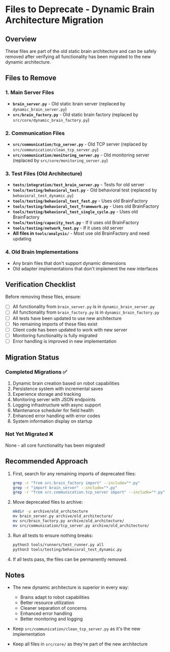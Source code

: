 # Files to Deprecate - Dynamic Brain Architecture Migration

## Overview
These files are part of the old static brain architecture and can be safely removed after verifying all functionality has been migrated to the new dynamic architecture.

## Files to Remove

### 1. Main Server Files
- **`brain_server.py`** - Old static brain server (replaced by `dynamic_brain_server.py`)
- **`src/brain_factory.py`** - Old static brain factory (replaced by `src/core/dynamic_brain_factory.py`)

### 2. Communication Files  
- **`src/communication/tcp_server.py`** - Old TCP server (replaced by `src/communication/clean_tcp_server.py`)
- **`src/communication/monitoring_server.py`** - Old monitoring server (replaced by `src/core/monitoring_server.py`)

### 3. Test Files (Old Architecture)
- **`tests/integration/test_brain_server.py`** - Tests for old server
- **`tools/testing/behavioral_test.py`** - Old behavioral test (replaced by `behavioral_test_dynamic.py`)
- **`tools/testing/behavioral_test_fast.py`** - Uses old BrainFactory
- **`tools/testing/behavioral_test_framework.py`** - Uses old BrainFactory
- **`tools/testing/behavioral_test_single_cycle.py`** - Uses old BrainFactory
- **`tools/testing/capacity_test.py`** - If it uses old BrainFactory
- **`tools/testing/network_test.py`** - If it uses old server
- **All files in `tools/analysis/`** - Most use old BrainFactory and need updating

### 4. Old Brain Implementations
- Any brain files that don't support dynamic dimensions
- Old adapter implementations that don't implement the new interfaces

## Verification Checklist

Before removing these files, ensure:

- [ ] All functionality from `brain_server.py` is in `dynamic_brain_server.py`
- [ ] All functionality from `brain_factory.py` is in `dynamic_brain_factory.py`
- [ ] All tests have been updated to use new architecture
- [ ] No remaining imports of these files exist
- [ ] Client code has been updated to work with new server
- [ ] Monitoring functionality is fully migrated
- [ ] Error handling is improved in new implementation

## Migration Status

### Completed Migrations ✅
1. Dynamic brain creation based on robot capabilities
2. Persistence system with incremental saves
3. Experience storage and tracking
4. Monitoring server with JSON endpoints
5. Logging infrastructure with async support
6. Maintenance scheduler for field health
7. Enhanced error handling with error codes
8. System information display on startup

### Not Yet Migrated ❌
None - all core functionality has been migrated!

## Recommended Approach

1. First, search for any remaining imports of deprecated files:
   ```bash
   grep -r "from src.brain_factory import" --include="*.py"
   grep -r "import brain_server" --include="*.py"
   grep -r "from src.communication.tcp_server import" --include="*.py"
   ```

2. Move deprecated files to archive:
   ```bash
   mkdir -p archive/old_architecture
   mv brain_server.py archive/old_architecture/
   mv src/brain_factory.py archive/old_architecture/
   mv src/communication/tcp_server.py archive/old_architecture/
   ```

3. Run all tests to ensure nothing breaks:
   ```bash
   python3 tools/runners/test_runner.py all
   python3 tools/testing/behavioral_test_dynamic.py
   ```

4. If all tests pass, the files can be permanently removed.

## Notes

- The new dynamic architecture is superior in every way:
  - Brains adapt to robot capabilities
  - Better resource utilization
  - Cleaner separation of concerns
  - Enhanced error handling
  - Better monitoring and logging
  
- Keep `src/communication/clean_tcp_server.py` as it's the new implementation
- Keep all files in `src/core/` as they're part of the new architecture